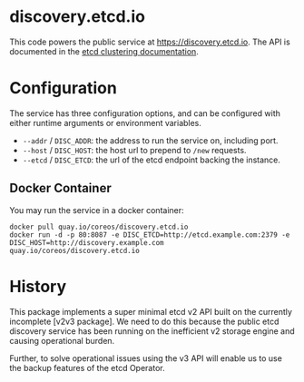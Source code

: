 # discovery.etcd.io

This code powers the public service at https://discovery.etcd.io. The API is
documented in the [etcd clustering documentation](https://github.com/coreos/etcd/blob/master/Documentation/dev-internal/discovery_protocol.md#public-discovery-service).

# Configuration

The service has three configuration options, and can be configured with either
runtime arguments or environment variables.

* `--addr` / `DISC_ADDR`: the address to run the service on, including port.
* `--host` / `DISC_HOST`: the host url to prepend to `/new` requests.
* `--etcd` / `DISC_ETCD`: the url of the etcd endpoint backing the instance.

## Docker Container

You may run the service in a docker container:

```
docker pull quay.io/coreos/discovery.etcd.io
docker run -d -p 80:8087 -e DISC_ETCD=http://etcd.example.com:2379 -e DISC_HOST=http://discovery.example.com quay.io/coreos/discovery.etcd.io
```

# History

This package implements a super minimal etcd v2 API built on the currently
incomplete [v2v3 package]. We need to do this because the public etcd discovery
service has been running on the inefficient v2 storage engine and causing
operational burden.

Further, to solve operational issues using the v3 API will enable us to use the
backup features of the etcd Operator.
